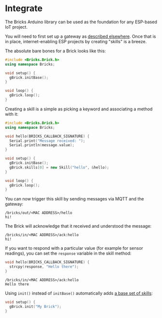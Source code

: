 # Integrate

The Bricks Arduino library can be used as the foundation for any ESP-based IoT project.

You will need to first set up a gateway as [described elsewhere](/docs/create.md).
Once that is in place, internet-enabling ESP projects by creating "skills" is a breeze.

The absolute bare bones for a Brick looks like this:

```c++
#include <Bricks.Brick.h>
using namespace Bricks;

void setup() {
  gBrick.initBase();
}

void loop() {
  gBrick.loop();
}
```

Creating a skill is a simple as picking a keyword and associating a method with it:

```c++
#include <Bricks.Brick.h>
using namespace Bricks;

void hello(BRICKS_CALLBACK_SIGNATURE) {
  Serial.print("Message received: ");
  Serial.println(message.value);
}

void setup() {
  gBrick.initBase();
  gBrick.skills[0] = new Skill("hello", &hello);
}

void loop() {
  gBrick.loop();
}
```

You can now trigger this skill by sending messages via MQTT and the gateway:

```mqtt
/bricks/out/<MAC ADDRESS>/hello
hi!
```

The Brick will acknowledge that it received and understood the message:

```mqtt
/bricks/in/<MAC ADDRESS>/ack:hello
hi!
```

If you want to respond with a particular value (for example for sensor readings), you can set the `response` variable
in the skill method:

```c++
void hello(BRICKS_CALLBACK_SIGNATURE) {
  strcpy(response, "Hello there");
}
```

```mqtt
/bricks/in/<MAC ADDRESS>/ack:hello
Hello there
```

Using `init()` instead of `initBase()` automatically adds [a base set of skills](/examples#common-skills):


```c++
void setup() {
  gBrick.init("My Brick");
}
```
